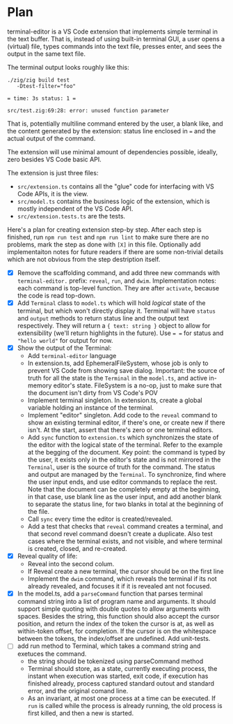 # Plan

terminal-editor is a VS Code extension that implements simple terminal in the text buffer. That is,
instead of using built-in terminal GUI, a user opens a (virtual) file, types commands into the text
file, presses enter, and sees the output in the same text file.

The terminal output looks roughly like this:

```
./zig/zig build test
   -Dtest-filter="foo"

= time: 3s status: 1 =

src/test.zig:69:28: error: unused function parameter
```

That is, potentially multiline command entered by the user, a blank like, and the content generated
by the extension: status line enclosed in `=` and the actual output of the command.

The extension will use minimal amount of dependencies possible, ideally, zero besides VS Code basic
API.

The extension is just three files:

* `src/extension.ts` contains all the "glue" code for interfacing with VS Code APIs, it is the view.
* `src/model.ts` contains the business logic of the extension, which is mostly independent of the VS
  Code API.
* `src/extension.tests.ts` are the tests.

Here's a plan for creating extension step-by step. After each step is finished, run `npm run test`
and `npm run lint` to make sure there are no problems, mark the step as done with `[X]` in this
file. Optionally add implementaiton notes for future readers if there are some non-trivial details
which are not obvious from the step destription itself.

- [X] Remove the scaffolding command, and add three new commands with `terminal-editor.` prefix:
  `reveal`, `run`, and `dwim`.
  Implementation notes: each command is top-level function. They are after `activate`, because the
  code is read top-down.
- [X] Add `Terminal` class to `model.ts` which will hold _logical_ state of the terminal, but which
  won't directly display it. Terminal will have `status` and `output` methods to return status line
  and the output text respectively. They will return a `{ text: string }` object to allow for
  extensibility (we'll return highlights in the future). Use `= =` for status and `"hello world"`
  for output for now.
- [X] Show the output of the Terminal:
  - Add `terminal-editor` language
  - In extension.ts, add EphemeralFileSystem, whose job is only to prevent VS Code from showing save
    dialog. Important: the source of truth for all the state is the `Terminal` in the `model.ts`,
    and active in-memory editor's state. FileSystem is a no-op, just to make sure that the document
    isn't dirty from VS Code's POV
  - Implement terminal singleton. In extension.ts, create a global variable holding an instance of
    the terminal.
  - Implement "editor" singleton. Add code to the `reveal` command to show an existing terminal
    editor, if there's one, or create new if there isn't. At the start, assert that there's zero or
    one terminal editors.
  - Add `sync` function to `extension.ts` which synchronizes the state of the editor with the
    logical state of the terminal. Refer to the example at the begging of the document. Key point:
    the command is typed by the user, it exists only in the editor's state and is not mirrored in
    the `Terminal`, user is the source of truth for the command. The status and output are managed
    by the `Terminal`. To synchronize, find where the user input ends, and use editor commands to
    replace the rest. Note that the document can be completely empty at the beginning, in that case,
    use blank line as the user input, and add another blank to separate the status line, for two
    blanks in total at the beginning of the file.
  - Call `sync` every time the editor is created/revealed.
  - Add a test that checks that `reveal` command creates a terminal, and that second revel command
    doesn't create a duplicate. Also test cases where the terminal exists, and not visible, and
    where terminal is created, closed, and re-created.
- [X] Reveal quality of life:
  - Reveal into the second colum.
  - If Reveal create a new terminal, the cursor should be on the first line
  - Implement the `dwim` command, which reveals the terminal if its not already revealed, and
    focuses it if it is revealed ant not focused.
- [X] In the model.ts, add a `parseCommand` function that parses terminal command string into a list
  of program name and arguments. It should support simple quoting with double quotes to allow
  arguments with spaces. Besides the string, this function should also accept the cursor position,
  and return the index of the token the cursor is at, as well as within-token offset, for
  completion. If the cursor is on the whitespace between the tokens, the index/offset are undefined.
  Add unit-tests.
- [ ] add run method to Terminal, which takes a command string and exetuces the command.
  - the string should be tokenized using parseCommand method
  - Terminal should store, as a state, currently executing process, the instant when execution was
    started, exit code, if execution has finished already, process captured standard outout and
    standard error, and the original comand line.
  - As an invariant, at most one process at a time can be executed. If `run` is called while the
    process is already running, the old process is first killed, and then a new is started.
